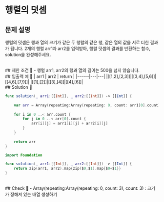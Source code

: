 # 행렬의 덧셈

## 문제 설명 
행렬의 덧셈은 행과 열의 크기가 같은 두 행렬의 같은 행, 같은 열의 값을 서로 더한 결과가 됩니다. 2개의 행렬 arr1과 arr2를 입력받아, 행렬 덧셈의 결과를 반환하는 함수, solution을 완성해주세요. 

<br/>
## 제한 조건   
- 행렬 arr1, arr2의 행과 열의 길이는 500을 넘지 않습니다.

<br/>
## 입출력 예    
| arr1 | arr2 | return |
|------|---|---|
|[[1,2],[2,3]]|[[3,4],[5,6]]|[[4,6],[7,9]]|
|[[1],[2]]|[[3],[4]]|[[4],[6]]|


<br/>
## Solution    

```swift
func solution(_ arr1:[[Int]], _ arr2:[[Int]]) -> [[Int]] {
    
    var arr = Array(repeating:Array(repeating: 0, count: arr1[0].count), count: arr1.count)
    
    for i in 0 ..< arr.count {
        for j in 0 ..< arr[0].count {
            arr[i][j] = arr1[i][j] + arr2[i][j]
        }
    }
    
    return arr
}
```

```swift
import Foundation

func solution(_ arr1:[[Int]], _ arr2:[[Int]]) -> [[Int]] {
    return zip(arr1, arr2).map{zip($0,$1).map{$0+$1}}
}
```

<br/>
## Check    
- Array(repeating:Array(repeating: 0, count: 3), count: 3) : 크기가 정해져 있는 배열 생성하기